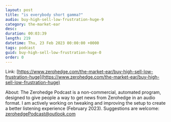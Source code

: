 ```yaml
---
layout: post
title: "is everybody short gamma?"
audio: buy-high-sell-low-frustration-huge-9
category: the-market-ear
desc: 
duration: 00:03:39
length: 219
datetime: Thu, 23 Feb 2023 00:00:00 +0000
tags: podcast
guid: buy-high-sell-low-frustration-huge-0
order: 0
---
```



Link: [https://www.zerohedge.com/the-market-ear/buy-high-sell-low-frustration-huge](https://www.zerohedge.com/the-market-ear/buy-high-sell-low-frustration-huge)

About: The Zerohedge Podcast is a non-commercial, automated program, designed to give people a way to get news from Zerohedge in an audio format.  I am actively working on tweaking and improving the setup to create a better listening experience (February 2023).  Suggestions are welcome: [zerohedgePodcast@outlook.com](mailto:zerohedgePodcast@outlook.com)